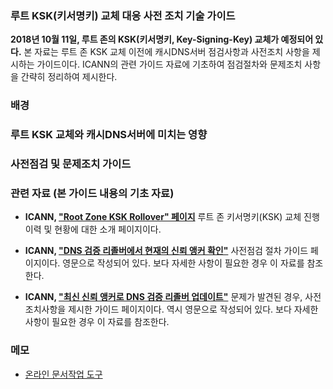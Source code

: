 ### 루트 KSK(키서명키) 교체 대응 사전 조치 기술 가이드
  
  **2018년 10월 11일, 루트 존의 KSK(키서명키, Key-Signing-Key) 교체가 예정되어 있다.**
  본 자료는 루트 존 KSK 교체 이전에 캐시DNS서버 점검사항과 사전조치 사항을 제시하는 가이드이다.
  ICANN의 관련 가이드 자료에 기초하여 점검절차와 문제조치 사항을 간략히 정리하여 제시한다.
  
### 배경

### 루트 KSK 교체와 캐시DNS서버에 미치는 영향

### 사전점검 및 문제조치 가이드

### 관련 자료 (본 가이드 내용의 기초 자료)

  * **ICANN, ["Root Zone KSK Rollover" 페이지](https://www.icann.org/resources/pages/ksk-rollover-2017-05-31-ko)**
    루트 존 키서명키(KSK) 교체 진행 이력 및 현황에 대한 소개 페이지이다.
    
  * **ICANN, ["DNS 검증 리졸버에서 현재의 신뢰 앵커 확인"](https://www.icann.org/dns-resolvers-checking-current-trust-anchors)**
    사전점검 절차 가이드 페이지이다. 영문으로 작성되어 있다. 보다 자세한 사항이 필요한 경우 이 자료를 참조한다.
  
  * **ICANN, ["최신 신뢰 앵커로 DNS 검증 리졸버 업데이트"](https://www.icann.org/dns-resolvers-updating-latest-trust-anchor)**
    문제가 발견된 경우, 사전 조치사항을 제시한 가이드 페이지이다. 역시 영문으로 작성되어 있다. 보다 자세한 사항이 필요한 경우 이 자료를 참조한다.
  
### 메모
  * [온라인 문서작업 도구](https://pandao.github.io/editor.md/en.html)
  
